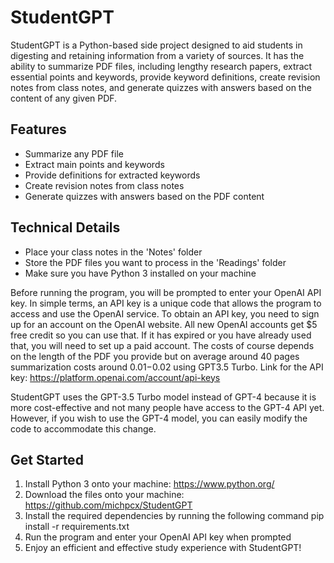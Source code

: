 # StudentGPT

StudentGPT is a Python-based side project designed to aid students in digesting and retaining information from a variety of sources. It has the ability to summarize PDF files, including lengthy research papers, extract essential points and keywords, provide keyword definitions, create revision notes from class notes, and generate quizzes with answers based on the content of any given PDF.

## Features

- Summarize any PDF file
- Extract main points and keywords
- Provide definitions for extracted keywords
- Create revision notes from class notes
- Generate quizzes with answers based on the PDF content

## Technical Details

- Place your class notes in the 'Notes' folder
- Store the PDF files you want to process in the 'Readings' folder
- Make sure you have Python 3 installed on your machine

Before running the program, you will be prompted to enter your OpenAI API key. In simple terms, an API key is a unique code that allows the program to access and use the OpenAI service. To obtain an API key, you need to sign up for an account on the OpenAI website. All new OpenAI accounts get $5 free credit so you can use that. If it has expired or you have already used that, you will need to set up a paid account. The costs of course depends on the length of the PDF you provide but on average around 40 pages summarization costs around $0.01-$0.02 using GPT3.5 Turbo. Link for the API key: https://platform.openai.com/account/api-keys

StudentGPT uses the GPT-3.5 Turbo model instead of GPT-4 because it is more cost-effective and not many people have access to the GPT-4 API yet. However, if you wish to use the GPT-4 model, you can easily modify the code to accommodate this change.

## Get Started

1. Install Python 3 onto your machine: https://www.python.org/
2. Download the files onto your machine: https://github.com/michpcx/StudentGPT
3. Install the required dependencies by running the following command pip install -r requirements.txt
4. Run the program and enter your OpenAI API key when prompted
5. Enjoy an efficient and effective study experience with StudentGPT!
